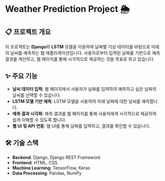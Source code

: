 # Weather Prediction Project 🌦️

## 📋 프로젝트 개요
이 프로젝트는 **Django**와 **LSTM** 모델을 이용하여 날짜별 기상 데이터를 바탕으로 미래의 날씨를 예측하는 웹 애플리케이션입니다. 사용자로부터 입력된 날짜를 기반으로 예측 결과를 계산하고, 웹 페이지를 통해 시각적으로 제공하는 것을 목표로 하고 있습니다.

## ✨ 주요 기능
- **날씨 데이터 입력**: 웹 페이지에서 사용자가 날짜를 입력하여 예측하고 싶은 날짜의 날씨를 선택할 수 있습니다.
- **LSTM 모델 기반 예측**: LSTM 모델을 사용하여 미래 날짜에 대한 날씨를 예측합니다.
- **예측 결과 시각화**: 예측 결과를 웹 페이지를 통해 사용자에게 시각적으로 제공하여 쉽게 이해할 수 있도록 합니다.
- **웹 UI 및 API 연동**: 웹 UI를 통해 날짜를 입력하고, 결과를 확인할 수 있습니다.

## 🛠️ 기술 스택
- **Backend**: Django, Django REST Framework
- **Frontend**: HTML, CSS
- **Machine Learning**: TensorFlow, Keras
- **Data Processing**: Pandas, NumPy

